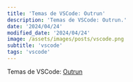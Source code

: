 ```yaml
---
title: 'Temas de VSCode: Outrun'
description: 'Temas de VSCode: Outrun.'
date: '2024/04/24'
modified_date: '2024/04/24'
image: /assets/images/posts/vscode.png
subtitle: 'vscode'
tags: 'vscode'
---
```


Temas de VSCode: [Outrun](https://marketplace.visualstudio.com/items?itemName=samrapdev.outrun)
